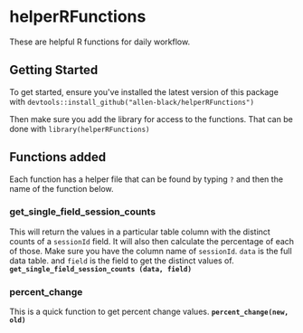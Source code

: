 # helperRFunctions
 These are helpful R functions for daily workflow.

## Getting Started
To get started, ensure you've installed the latest version of this package with `devtools::install_github("allen-black/helperRFunctions")`

Then make sure you add the library for access to the functions. That can be done with `library(helperRFunctions)`

## Functions added
Each function has a helper file that can be found by typing `?` and then the name of the function below.

### get_single_field_session_counts
This will return the values in a particular table column with the distinct counts of a `sessionId` field. It will also then calculate the percentage of each of those. Make sure you have the column name of `sessionId`. `data` is the full data table. and `field` is the field to get the distinct values of. **`get_single_field_session_counts (data, field)`**

### percent_change
This is a quick function to get percent change values. **`percent_change(new, old)`**

